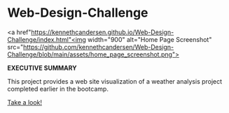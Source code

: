 # Web-Design-Challenge

<a href"https://kennethcandersen.github.io/Web-Design-Challenge/index.html"<img width="900" alt="Home Page Screenshot" src="https://github.com/kennethcandersen/Web-Design-Challenge/blob/main/assets/home_page_screenshot.png">

**EXECUTIVE SUMMARY**

This project provides a web site visualization of a weather analysis project completed earlier in the bootcamp.

[Take a look!](https://kennethcandersen.github.io/Web-Design-Challenge/index.html) 

